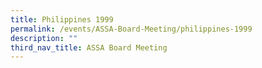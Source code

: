 ```yaml
---
title: Philippines 1999
permalink: /events/ASSA-Board-Meeting/philippines-1999
description: ""
third_nav_title: ASSA Board Meeting
---
```

